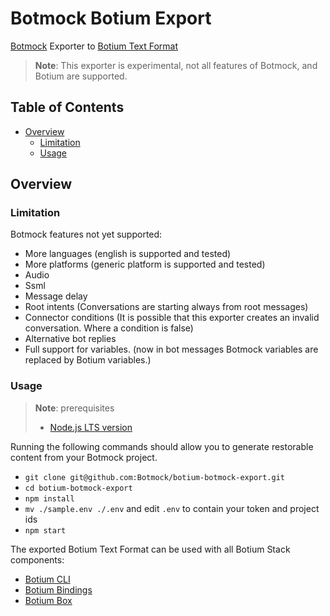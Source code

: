 # Botmock Botium Export

[Botmock](https://botmock.com) Exporter to [Botium Text Format](https://botium-docs.readthedocs.io/en/latest/05_botiumscript/index.html#composing-in-text-files)

> **Note**: This exporter is experimental, not all features of Botmock, and Botium are supported.

## Table of Contents

* [Overview](#overview)
  * [Limitation](#limitation)
  * [Usage](#usage)

## Overview

### Limitation

Botmock features not yet supported:
- More languages (english is supported and tested)
- More platforms (generic platform is supported and tested)
- Audio
- Ssml
- Message delay
- Root intents (Conversations are starting always from root messages)
- Connector conditions (It is possible that this exporter creates an invalid conversation. Where a condition is false)
- Alternative bot replies
- Full support for variables. (now in bot messages Botmock variables are replaced by Botium variables.)

### Usage

> **Note**: prerequisites
> - [Node.js LTS version](https://nodejs.org/en/)

Running the following commands should allow you to generate restorable content from your Botmock project.

- `git clone git@github.com:Botmock/botium-botmock-export.git`
- `cd botium-botmock-export`
- `npm install`
- `mv ./sample.env ./.env` and edit `.env` to contain your token and project ids
- `npm start`

The exported Botium Text Format can be used with all Botium Stack components:
  * [Botium CLI](https://github.com/codeforequity-at/botium-cli/)
  * [Botium Bindings](https://github.com/codeforequity-at/botium-bindings/)
  * [Botium Box](https://www.botium.at)
